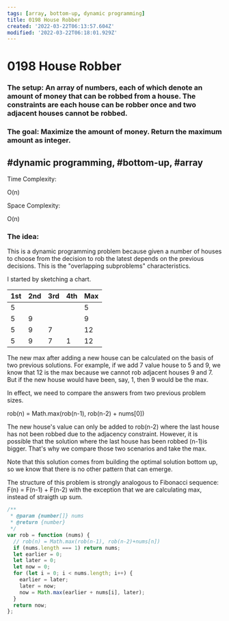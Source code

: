 ```yaml
---
tags: [array, bottom-up, dynamic programming]
title: 0198 House Robber
created: '2022-03-22T06:13:57.604Z'
modified: '2022-03-22T06:18:01.929Z'
---
```


# 0198 House Robber

### The setup: An array of numbers, each of which denote an amount of money that can be robbed from a house. The constraints are each house can be robber once and two adjacent houses cannot be robbed.

### The goal: Maximize the amount of money. Return the maximum amount as integer.

## #dynamic programming, #bottom-up, #array

Time Complexity: 

O(n)

Space Complexity: 

O(n)

### The idea: 

This is a dynamic programming problem because given a number of houses to choose from the decision to rob the latest depends on the previous decisions. This is the "overlapping subproblems" characteristics.

I started by sketching a chart.

| 1st | 2nd | 3rd | 4th | Max |
| --- | --- | --- | --- | --- |
| 5   |     |     |     | 5   |
| 5   | 9   |     |     | 9   |
| 5   | 9   | 7   |     | 12  |
| 5   | 9   | 7   | 1   | 12  |

The new max after adding a new house can be calculated on the basis of two previous solutions.
For example, if we add 7 value house to 5 and 9, we know that 12 is the max because we cannot rob adjacent houses 9 and 7. But if the new house would have been, say, 1, then 9 would be the max.

In effect, we need to compare the answers from two previous problem sizes.

rob(n) = Math.max(rob(n-1), rob(n-2) + nums[0])

The new house's value can only be added to rob(n-2) where the last house has not been robbed due to the adjacency constraint.
However, it is possible that the solution where the last house has been robbed (n-1)is bigger.
That's why we compare those two scenarios and take the max.

Note that this solution comes from building the optimal solution bottom up, so we know that there is no other pattern that can emerge.

The structure of this problem is strongly analogous to Fibonacci sequence: F(n) = F(n-1) + F(n-2) with the exception that we are calculating max, instead of straigth up sum.

```js
/**
 * @param {number[]} nums
 * @return {number}
 */
var rob = function (nums) {
  // rob(n) = Math.max(rob(n-1), rob(n-2)+nums[n])
  if (nums.length === 1) return nums;
  let earlier = 0;
  let later = 0;
  let now = 0;
  for (let i = 0; i < nums.length; i++) {
    earlier = later;
    later = now;
    now = Math.max(earlier + nums[i], later);
  }
  return now;
};
```
